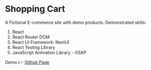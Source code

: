 # Shopping Cart

A Fictional E-commerce site with demo products.
Demonstrated skills:

1. React
2. React Router DOM
3. React UI Framework: NextUI
4. React Testing Library
5. JavaScript Animation Library - GSAP

Demo 👉 [Github Page](https://zacharytruong.github.io/shopping-cart)